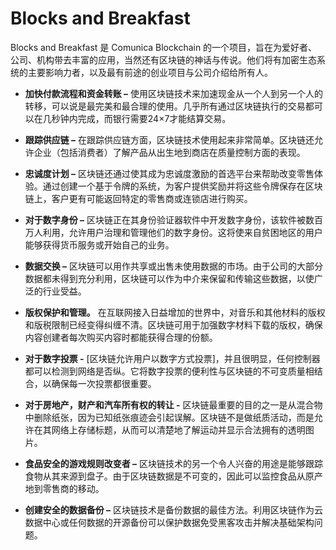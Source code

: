 # Blocks and Breakfast

Blocks and Breakfast 是 Comunica Blockchain 的一个项目，旨在为爱好者、公司、机构带去丰富的应用，当然还有区块链的神话与传说。他们将有加密生态系统的主要影响力者，以及最有前途的创业项目与公司介绍给所有人。

- **加快付款流程和资金转账 –** 使用区块链技术来加速现金从一个人到另一个人的转移，可以说是最完美和最合理的使用。几乎所有通过区块链执行的交易都可以在几秒钟内完成，而银行需要24×7才能结算交易。

- **跟踪供应链 –** 在跟踪供应链方面，区块链技术使用起来非常简单。区块链还允许企业（包括消费者）了解产品从出生地到商店在质量控制方面的表现。

- **忠诚度计划 –** 区块链还通过使其成为忠诚度激励的首选平台来帮助改变零售体验。通过创建一个基于令牌的系统，为客户提供奖励并将这些令牌保存在区块链上，客户更有可能返回特定的零售商或连锁店进行购买。

- **对于数字身份 –** 区块链正在其身份验证器软件中开发数字身份，该软件被数百万人利用，允许用户治理和管理他们的数字身份。这将使来自贫困地区的用户能够获得货币服务或开始自己的业务。

- **数据交换 –** 区块链可以用作共享或出售未使用数据的市场。由于公司的大部分数据都未得到充分利用，区块链可以作为中介来保留和传输这些数据，以使广泛的行业受益。

- **版权保护和管理。** 在互联网接入日益增加的世界中，对音乐和其他材料的版权和版税限制已经变得纠缠不清。区块链可用于加强数字材料下载的版权，确保内容创建者每次购买内容时都能获得合理的份额。

- **对于数字投票 -** [区块链允许用户以数字方式投票]，并且很明显，任何控制器都可以检测到网络是否纵。它将数字投票的便利性与区块链的不可变质量相结合，以确保每一次投票都很重要。

- **对于房地产，财产和汽车所有权的转让 -** 区块链最重要的目的之一是从混合物中删除纸张，因为已知纸张痕迹会引起误解。区块链不是做纸质活动，而是允许在其网络上存储标题，从而可以清楚地了解运动并显示合法拥有的透明图片。

- **食品安全的游戏规则改变者 –** 区块链技术的另一个令人兴奋的用途是能够跟踪食物从其来源到盘子。由于区块链数据是不可变的，因此可以监控食品从原产地到零售商的移动。

- **创建安全的数据备份 –** 区块链技术是备份数据的最佳方法。利用区块链作为云数据中心或任何数据的开源备份可以保护数据免受黑客攻击并解决基础架构问题。
